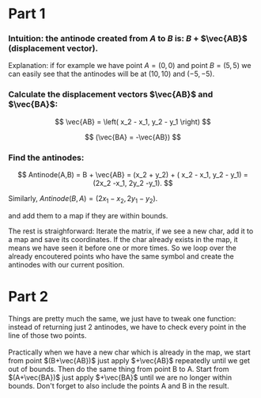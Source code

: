 # Part 1

### Intuition: the antinode created from $A$ to $B$ is: $B$ + $\vec{AB}$ (displacement vector).

Explanation: if for example we have point $A = (0,0)$ and point $B = (5,5)$ we can easily see that the antinodes will be at $(10,10)$ and $(-5,-5)$.

### Calculate the **displacement vectors** $\vec{AB}$ and $\vec{BA}$:

$$
\vec{AB} = \left( x_2 - x_1, y_2 - y_1 \right)
$$

$$
(\vec{BA} = -\vec{ΑΒ})
$$

### Find the antinodes:

$$
Antinode(A,B) = B + \vec{ΑΒ} = (x_2 + y_2) + ( x_2 - x_1, y_2 - y_1) = (2x_2 -x_1, 2y_2 -y_1).
$$

Similarly, $Antinode(B,A) = (2x_1 -x_2, 2y_1 -y_2)$.

and add them to a map if they are within bounds.

The rest is straighforward: Iterate the matrix, if we see a new char, add it to a map and save its coordinates.
If the char already exists in the map, it means we have seen it before one or more times.
So we loop over the already encoutered points who have the same symbol and create the antinodes with our current position.

# Part 2

Things are pretty much the same, we just have to tweak one function: instead of returning just 2 antinodes, we have to check every point in the line of those two points.
<br> <br>
Practically when we have a new char which is already in the map, we start from point $(B+\vec{AB})$ just apply $+\vec{AB}$ repeatedly until we get out of bounds. Then do the same thing from point B to A. Start from $(A+\vec{BA})$ just apply $+\vec{BA}$ until we are no longer within bounds. Don't forget to also include the points A and B in the result.
